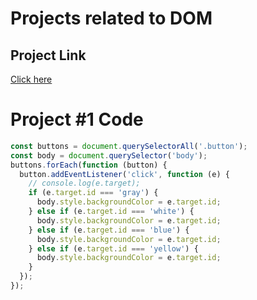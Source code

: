 # Projects related to DOM

## Project Link
[Click here](https://dom-project-1.stackblitz.io)

# Project #1 Code 
```JavaScript
const buttons = document.querySelectorAll('.button');
const body = document.querySelector('body');
buttons.forEach(function (button) {
  button.addEventListener('click', function (e) {
    // console.log(e.target);
    if (e.target.id === 'gray') {
      body.style.backgroundColor = e.target.id;
    } else if (e.target.id === 'white') {
      body.style.backgroundColor = e.target.id;
    } else if (e.target.id === 'blue') {
      body.style.backgroundColor = e.target.id;
    } else if (e.target.id === 'yellow') {
      body.style.backgroundColor = e.target.id;
    }
  });
});
```